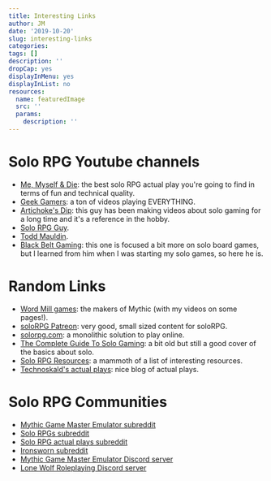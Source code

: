 ```yaml
---
title: Interesting Links
author: JM
date: '2019-10-20'
slug: interesting-links
categories:
tags: []
description: ''
dropCap: yes
displayInMenu: yes
displayInList: no
resources:
  name: featuredImage
  src: ''
  params:
    description: ''
---
```


# Solo RPG Youtube channels

- [Me, Myself & Die](https://www.youtube.com/channel/UCtiBzkVoYrugJkrpW7_75Ag): the best solo RPG actual play you're going to find in terms of fun and technical quality.
- [Geek Gamers](https://www.youtube.com/channel/UCLnDxuZE6qWwWxZCN9y8JQA): a ton of videos playing EVERYTHING.
- [Artichoke's Dip](https://www.youtube.com/channel/UCY4Ne0FHlPq7qUMti4H--zA): this guy has been making videos about solo gaming for a long time and it's a reference in the hobby.
- [Solo RPG Guy](https://www.youtube.com/channel/UCxqgElYzzdaT4haUp6Nmohg).
- [Todd Mauldin](https://www.youtube.com/user/hi1my1name1is1todd/).
- [Black Belt Gaming](https://www.youtube.com/user/BlackBeltGaming): this one is focused a bit more on solo board games, but I learned from him when I was starting my solo games, so here he is.

# Random Links

- [Word Mill games](https://wordmillgames.com/): the makers of Mythic (with my videos on some pages!).
- [soloRPG Patreon](https://www.patreon.com/solorpg): very good, small sized content for soloRPG.
- [solorpg.com](https://www.rpgsolo.com/): a monolithic solution to play online.
- [The Complete Guide To Solo Gaming](http://www.rpgready.com/solo-roleplaying-solo-rpg/): a bit old but still a good cover of the basics about solo.
- [Solo RPG Resources](https://dieheart.net/solo-rpg-resources/): a mammoth of a list of interesting resources.
- [Technoskald's actual plays](https://technoskald.me/tag/solo-rpg/): nice blog of actual plays.

# Solo RPG Communities

- [Mythic Game Master Emulator subreddit](https://www.reddit.com/r/mythic_gme)
- [Solo RPGs subreddit](https://www.reddit.com/r/Solo_Roleplaying/)
- [Solo RPG actual plays subreddit](https://www.reddit.com/r/solorpgplay/)
- [Ironsworn subreddit](https://www.reddit.com/r/ironsworn/)
- [Mythic Game Master Emulator Discord server](https://discord.gg/qMqNmNx)
- [Lone Wolf Roleplaying Discord server](https://discord.gg/3TH4HVj)
